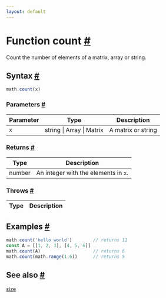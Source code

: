 ```yaml
---
layout: default
---
```


<!-- Note: This file is automatically generated from source code comments. Changes made in this file will be overridden. -->

<h1 id="function-count">Function count <a href="#function-count" title="Permalink">#</a></h1>

Count the number of elements of a matrix, array or string.


<h2 id="syntax">Syntax <a href="#syntax" title="Permalink">#</a></h2>

```js
math.count(x)
```

<h3 id="parameters">Parameters <a href="#parameters" title="Permalink">#</a></h3>

Parameter | Type | Description
--------- | ---- | -----------
`x` | string &#124; Array &#124; Matrix | A matrix or string

<h3 id="returns">Returns <a href="#returns" title="Permalink">#</a></h3>

Type | Description
---- | -----------
number | An integer with the elements in `x`.


<h3 id="throws">Throws <a href="#throws" title="Permalink">#</a></h3>

Type | Description
---- | -----------


<h2 id="examples">Examples <a href="#examples" title="Permalink">#</a></h2>

```js
math.count('hello world')        // returns 11
const A = [[1, 2, 3], [4, 5, 6]]
math.count(A)                    // returns 6
math.count(math.range(1,6))      // returns 5
```


<h2 id="see-also">See also <a href="#see-also" title="Permalink">#</a></h2>

[size](size.html)

